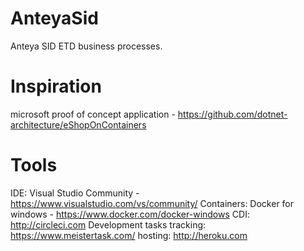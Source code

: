 # AnteyaSid
Anteya SID ETD business processes.

# Inspiration
microsoft proof of concept application - https://github.com/dotnet-architecture/eShopOnContainers

# Tools
IDE: Visual Studio Community - https://www.visualstudio.com/vs/community/
Containers: Docker for windows - https://www.docker.com/docker-windows
CDI: http://circleci.com
Development tasks tracking: https://www.meistertask.com/
hosting: http://heroku.com
